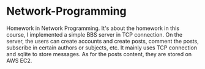 # Network-Programming
Homework in Network Programming.
It's about the homework in this course, I implemented a simple BBS server in TCP connection. On the server, the users can create accounts and create posts, comment the posts, subscribe in certain authors or subjects, etc. It mainly uses TCP connection and sqlite to store messages. As for the posts content, they are stored on AWS EC2.
